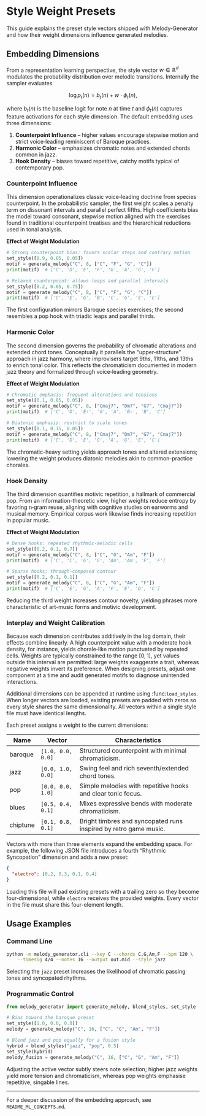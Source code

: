 # Style Weight Presets

<!--
Summary:
- Deepened the theoretical discussion for each style dimension.
- Added before/after motif examples showing how weight modulation alters melodic output.
- Introduced mathematical formulation and calibration guidelines for combining dimensions.
-->

This guide explains the preset style vectors shipped with Melody‑Generator and how their weight dimensions influence generated melodies.

## Embedding Dimensions

From a representation learning perspective, the style vector $w \in \mathbb{R}^d$ modulates the probability distribution over melodic transitions. Internally the sampler evaluates

$$\log p_t(n) = b_t(n) + w \cdot \phi_t(n),$$

where $b_t(n)$ is the baseline logit for note $n$ at time $t$ and $\phi_t(n)$ captures feature activations for each style dimension. The default embedding uses three dimensions:

1. **Counterpoint Influence** – higher values encourage stepwise motion and strict voice‑leading reminiscent of Baroque practices.
2. **Harmonic Color** – emphasizes chromatic notes and extended chords common in jazz.
3. **Hook Density** – biases toward repetitive, catchy motifs typical of contemporary pop.

### Counterpoint Influence

This dimension operationalizes classic voice‑leading doctrine from species counterpoint. In the probabilistic sampler, the first weight scales a penalty term on dissonant intervals and parallel perfect fifths. High coefficients bias the model toward consonant, stepwise motion aligned with the exercises found in traditional counterpoint treatises and the hierarchical reductions used in tonal analysis.

**Effect of Weight Modulation**

```python
# Strong counterpoint bias: favors scalar steps and contrary motion
set_style([0.9, 0.05, 0.05])
motif = generate_melody("C", 8, ["C", "F", "G", "C"])
print(motif)  # ['C', 'D', 'E', 'F', 'G', 'A', 'G', 'F']

# Relaxed counterpoint: allows leaps and parallel intervals
set_style([0.2, 0.05, 0.75])
motif = generate_melody("C", 8, ["C", "F", "G", "C"])
print(motif)  # ['C', 'E', 'G', 'B', 'C', 'G', 'E', 'C']
```

The first configuration mirrors Baroque species exercises; the second resembles a pop hook with triadic leaps and parallel thirds.

### Harmonic Color

The second dimension governs the probability of chromatic alterations and extended chord tones. Conceptually it parallels the “upper‑structure” approach in jazz harmony, where improvisers target 9ths, 11ths, and 13ths to enrich tonal color. This reflects the chromaticism documented in modern jazz theory and formalized through voice‑leading geometry.

**Effect of Weight Modulation**

```python
# Chromatic emphasis: frequent alterations and tensions
set_style([0.1, 0.85, 0.05])
motif = generate_melody("C", 8, ["Cmaj7", "Dm7", "G7", "Cmaj7"])
print(motif)  # ['C', 'D', 'E♯', 'G', 'A', 'B♭', 'B', 'C']

# Diatonic emphasis: restrict to scale tones
set_style([0.1, 0.15, 0.05])
motif = generate_melody("C", 8, ["Cmaj7", "Dm7", "G7", "Cmaj7"])
print(motif)  # ['C', 'D', 'E', 'G', 'A', 'G', 'E', 'C']
```

The chromatic-heavy setting yields approach tones and altered extensions; lowering the weight produces diatonic melodies akin to common-practice chorales.

### Hook Density

The third dimension quantifies motivic repetition, a hallmark of commercial pop. From an information-theoretic view, higher weights reduce entropy by favoring n‑gram reuse, aligning with cognitive studies on earworms and musical memory. Empirical corpus work likewise finds increasing repetition in popular music.

**Effect of Weight Modulation**

```python
# Dense hooks: repeated rhythmic-melodic cells
set_style([0.2, 0.1, 0.7])
motif = generate_melody("C", 8, ["C", "G", "Am", "F"])
print(motif)  # ['C', 'C', 'G', 'G', 'Am', 'Am', 'F', 'F']

# Sparse hooks: through-composed contour
set_style([0.2, 0.1, 0.1])
motif = generate_melody("C", 8, ["C", "G", "Am", "F"])
print(motif)  # ['C', 'E', 'G', 'A', 'F', 'E', 'D', 'C']
```

Reducing the third weight increases contour novelty, yielding phrases more characteristic of art-music forms and motivic development.

### Interplay and Weight Calibration

Because each dimension contributes additively in the log domain, their effects combine linearly. A high counterpoint value with a moderate hook density, for instance, yields chorale‑like motion punctuated by repeated cells. Weights are typically constrained to the range $[0,1]$, yet values outside this interval are permitted: large weights exaggerate a trait, whereas negative weights invert its preference. When designing presets, adjust one component at a time and audit generated motifs to diagnose unintended interactions.

Additional dimensions can be appended at runtime using :func:`load_styles`. When longer vectors are loaded, existing presets are padded with zeros so every style shares the same dimensionality. All vectors within a single style file must have identical lengths.

Each preset assigns a weight to the current dimensions:

| Name     | Vector           | Characteristics |
|----------|-----------------|----------------|
| baroque  | `[1.0, 0.0, 0.0]` | Structured counterpoint with minimal chromaticism. |
| jazz     | `[0.0, 1.0, 0.0]` | Swing feel and rich seventh/extended chord tones. |
| pop      | `[0.0, 0.0, 1.0]` | Simple melodies with repetitive hooks and clear tonic focus. |
| blues    | `[0.5, 0.4, 0.1]` | Mixes expressive bends with moderate chromaticism. |
| chiptune | `[0.1, 0.8, 0.1]` | Bright timbres and syncopated runs inspired by retro game music. |

Vectors with more than three elements expand the embedding space. For example, the following JSON file introduces a fourth “Rhythmic Syncopation” dimension and adds a new preset:

```json
{
  "electro": [0.2, 0.3, 0.1, 0.4]
}
```

Loading this file will pad existing presets with a trailing zero so they become four‑dimensional, while `electro` receives the provided weights. Every vector in the file must share this four-element length.

## Usage Examples

### Command Line

```bash
python -m melody_generator.cli --key C --chords C,G,Am,F --bpm 120 \
    --timesig 4/4 --notes 16 --output out.mid --style jazz
```

Selecting the `jazz` preset increases the likelihood of chromatic passing tones and syncopated rhythms.

### Programmatic Control

```python
from melody_generator import generate_melody, blend_styles, set_style

# Bias toward the baroque preset
set_style([1.0, 0.0, 0.0])
melody = generate_melody("C", 16, ["C", "G", "Am", "F"])

# Blend jazz and pop equally for a fusion style
hybrid = blend_styles("jazz", "pop", 0.5)
set_style(hybrid)
melody_fusion = generate_melody("C", 16, ["C", "G", "Am", "F"])
```

Adjusting the active vector subtly steers note selection; higher jazz weights yield more tension and chromaticism, whereas pop weights emphasise repetitive, singable lines.

---

For a deeper discussion of the embedding approach, see `README_ML_CONCEPTS.md`.
